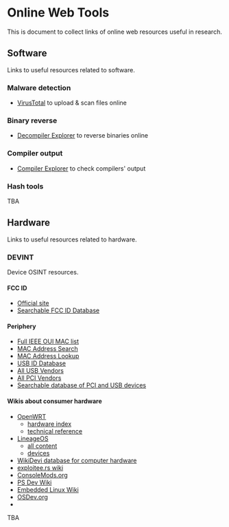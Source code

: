 
# Online Web Tools
This is document to collect links of online web resources useful in research.




## Software
Links to useful resources related to software.


### Malware detection

- [VirusTotal](https://www.virustotal.com/gui/home/upload) to upload & scan files online


### Binary reverse

- [Decompiler Explorer](https://dogbolt.org) to reverse binaries online


### Compiler output

- [Compiler Explorer](https://godbolt.org) to check compilers' output


### Hash tools

TBA




## Hardware
Links to useful resources related to hardware.


### DEVINT
Device OSINT resources.

#### FCC ID

- [Official site](https://www.fcc.gov/oet/ea/fccid)
- [Searchable FCC ID Database](https://fccid.io)

#### Periphery

- [Full IEEE OUI MAC list](https://standards-oui.ieee.org/oui/oui.txt)
- [MAC Address Search](https://mac.lc)
- [MAC Address Lookup](https://maclookup.app)
- [USB ID Database](https://the-sz.com/products/usbid)
- [All USB Vendors](https://devicehunt.com/all-usb-vendors)
- [All PCI Vendors](https://devicehunt.com/all-pci-vendors)
- [Searchable database of PCI and USB devices](https://devicehunt.com)

#### Wikis about consumer hardware

- [OpenWRT](https://openwrt.org/docs/start)
  - [hardware index](https://openwrt.org/docs/techref/hardware/index)
  - [technical reference](https://openwrt.org/docs/techref/start)
- [LineageOS](https://wiki.lineageos.org)
  - [all content](https://wiki.lineageos.org/pages)
  - [devices](https://wiki.lineageos.org/devices)
- [WikiDevi database for computer hardware](https://wikidevi.wi-cat.ru)
- [exploitee.rs wiki](https://www.exploitee.rs)
- [ConsoleMods.org](https://consolemods.org)
- [PS Dev Wiki](https://www.psdevwiki.com)
- [Embedded Linux Wiki](https://elinux.org)
- [OSDev.org](https://wiki.osdev.org)
- 

TBA

